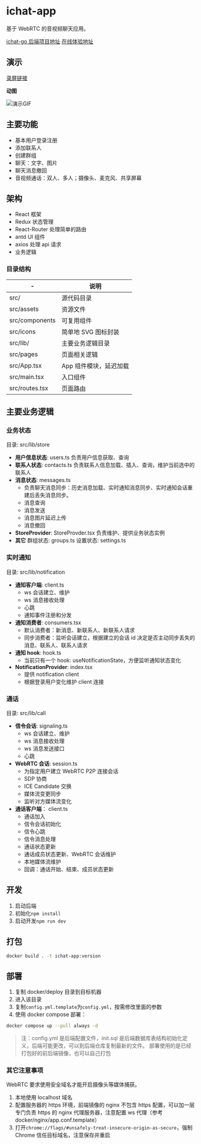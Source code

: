 # ichat-app

基于 WebRTC 的音视频聊天应用。

[ichat-go 后端项目地址](https://github.com/laishere/ichat-go)
[在线体验地址](https://chat.laishere.cn/)

## 演示

[录屏链接](/screenshots/demo.mp4)

**动图**

![演示GIF](/screenshots/demo.gif)

## 主要功能

- 基本用户登录注册
- 添加联系人
- 创建群组
- 聊天：文字、图片
- 聊天消息撤回
- 音视频通话：双人、多人；摄像头、麦克风、共享屏幕

## 架构

- React 框架
- Redux 状态管理
- React-Router 处理简单的路由
- antd UI 组件
- axios 处理 api 请求
- 业务逻辑

### 目录结构

| -              | 说明                   |
| -------------- | ---------------------- |
| src/           | 源代码目录             |
| src/assets     | 资源文件               |
| src/components | 可复用组件             |
| src/icons      | 简单地 SVG 图标封装    |
| src/lib/       | 主要业务逻辑目录       |
| src/pages      | 页面相关逻辑           |
| src/App.tsx    | App 组件模块，延迟加载 |
| src/main.tsx   | 入口组件               |
| src/routes.tsx | 页面路由               |

## 主要业务逻辑

### 业务状态

目录: src/lib/store

- **用户信息状态**: users.ts
  负责用户信息获取、查询
- **联系人状态**: contacts.ts
  负责联系人信息加载、插入、查询，维护当前选中的联系人
- **消息状态**: messages.ts
  - 负责聊天消息同步：历史消息加载、实时通知消息同步、实时通知会话重建后丢失消息同步。
  - 消息查询
  - 消息发送
  - 消息图片延迟上传
  - 消息撤回
- **StoreProvider**: StoreProvder.tsx
  负责维护、提供业务状态实例
- **其它**
  群组状态: groups.ts
  设置状态: settings.ts

### 实时通知

目录: src/lib/notification

- **通知客户端**: client.ts
  - ws 会话建立、维护
  - ws 消息接收处理
  - 心跳
  - 通知事件注册和分发
- **通知消费者**: consumers.tsx
  - 默认消费者：新消息、新联系人、新联系人请求
  - 同步消费者：监听会话建立，根据建立的会话 id 决定是否主动同步丢失的消息、联系人、联系人请求
- **通知 hook**: hook.ts
  - 当前只有一个 hook: useNotificationState，方便监听通知状态变化
- **NotificationProvider**: index.tsx
  - 提供 notification client
  - 根据登录用户变化维护 client 连接

### 通话

目录: src/lib/call

- **信令会话**: signaling.ts
  - ws 会话建立、维护
  - ws 消息接收处理
  - ws 消息发送接口
  - 心跳
- **WebRTC 会话**: session.ts
  - 为指定用户建立 WebRTC P2P 连接会话
  - SDP 协商
  - ICE Candidate 交换
  - 媒体流变更同步
  - 监听对方媒体流变化
- **通话客户端**： client.ts
  - 通话加入
  - 信令会话初始化
  - 信令心跳
  - 信令消息处理
  - 通话状态更新
  - 通话成员状态更新、WebRTC 会话维护
  - 本地媒体流维护
  - 回调：通话开始、结束、成员状态更新

## 开发

1. 启动后端
2. 初始化`npm install`
3. 启动开发`npm run dev`

## 打包

```sh
docker build . -t ichat-app:version
```

## 部署

1. 复制 docker/deploy 目录到目标机器
2. 进入该目录
3. 复制`config.yml.template`为`config.yml`，按需修改里面的参数
4. 使用 docker compose 部署：

```sh
docker compose up --pull always -d
```

> 注：config.yml 是后端配置文件，init.sql 是后端数据库表结构初始化定义，后端可能更改，可以到后端仓库复制最新的文件。
> 部署使用的是已经打包好的前后端镜像，也可以自己打包

### 其它注意事项

WebRTC 要求使用安全域名才能开启摄像头等媒体捕获。

1. 本地使用 localhost 域名
2. 配置服务器的 https 环境，前端镜像的 nginx 不包含 https 配置，可以加一层专门负责 https 的 nginx 代理服务器，注意配置 ws 代理（参考 docker/nginx/app.conf.template）
3. 打开`chrome://flags/#unsafely-treat-insecure-origin-as-secure`，强制 Chrome 信任目标域名，注意保存并重启
